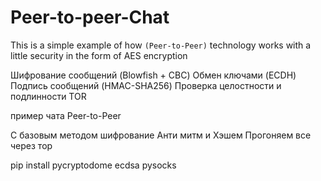 # Peer-to-peer-Chat

This is a simple example of how  `(Peer-to-Peer)`
technology works with a little security in the form of AES encryption


Шифрование сообщений (Blowfish + CBC)
Обмен ключами (ECDH)
Подпись сообщений (HMAC-SHA256)
Проверка целостности и подлинности
TOR

пример чата Peer-to-Peer

C базовым методом шифрование
Анти митм 
и Хэшем
Прогоняем все через тор

pip install pycryptodome ecdsa pysocks


